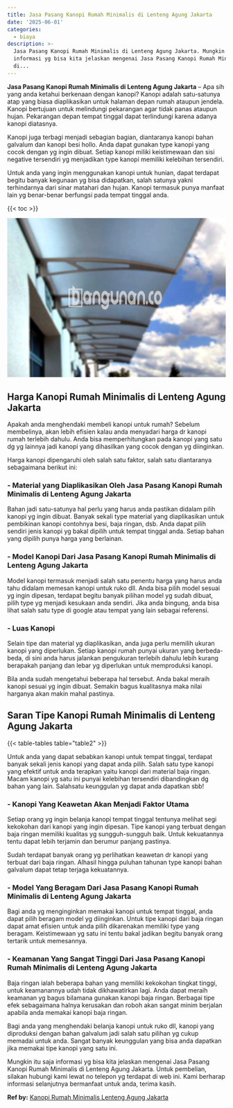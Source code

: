 ```yaml
---
title: Jasa Pasang Kanopi Rumah Minimalis di Lenteng Agung Jakarta
date: '2025-06-01'
categories:
  - biaya
description: >-
  Jasa Pasang Kanopi Rumah Minimalis di Lenteng Agung Jakarta. Mungkin itu saja
  informasi yg bisa kita jelaskan mengenai Jasa Pasang Kanopi Rumah Minimalis
  di...
---
```


**Jasa Pasang Kanopi Rumah Minimalis di Lenteng Agung Jakarta** – Apa sih yang anda ketahui berkenaan dengan kanopi? Kanopi adalah satu-satunya atap yang biasa diaplikasikan untuk halaman depan rumah ataupun jendela. Kanopi bertujuan untuk melindungi pekarangan agar tidak panas ataupun hujan. Pekarangan depan tempat tinggal dapat terlindungi karena adanya kanopi diatasnya.

Kanopi juga terbagi menjadi sebagian bagian, diantaranya kanopi bahan galvalum dan kanopi besi hollo. Anda dapat gunakan type kanopi yang cocok dengan yg ingin dibuat. Setiap kanopi miliki keistimewaan dan sisi negative tersendiri yg menjadikan type kanopi memiliki kelebihan tersendiri.

Untuk anda yang ingin menggunakan kanopi untuk hunian, dapat terdapat begitu banyak kegunaan yg bisa didapatkan, salah satunya yakni terhindarnya dari sinar matahari dan hujan. Kanopi termasuk punya manfaat lain yg benar-benar berfungsi pada tempat tinggal anda.

{{< toc >}}

![Jasa Pasang Kanopi Rumah Minimalis di Lenteng Agung Jakarta](/images/harga-kanopi-minimalis-21.png)

## Harga Kanopi Rumah Minimalis di Lenteng Agung Jakarta

Apakah anda menghendaki membeli kanopi untuk rumah? Sebelum membelinya, akan lebih efisien kalau anda menyadari harga dr kanopi rumah terlebih dahulu. Anda bisa memperhitungkan pada kanopi yang satu dg yg lainnya jadi kanopi yang dihasilkan yang cocok dengan yg diinginkan.

Harga kanopi dipengaruhi oleh salah satu faktor, salah satu diantaranya sebagaimana berikut ini:

### \- Material yang Diaplikasikan Oleh Jasa Pasang Kanopi Rumah Minimalis di Lenteng Agung Jakarta

Bahan jadi satu-satunya hal perlu yang harus anda pastikan didalam pilih kanopi yg ingin dibuat. Banyak sekali type material yang diaplikasikan untuk pembikinan kanopi contohnya besi, baja ringan, dsb. Anda dapat pilih sendiri jenis kanopi yg bakal dipilih untuk tempat tinggal anda. Setiap bahan yang dipilih punya harga yang berlainan.

### \- Model Kanopi Dari Jasa Pasang Kanopi Rumah Minimalis di Lenteng Agung Jakarta

Model kanopi termasuk menjadi salah satu penentu harga yang harus anda tahu didalam memesan kanopi untuk ruko dll. Anda bisa pilih model sesuai yg ingin dipesan, terdapat begitu banyak pilihan model yg sudah dibuat, pilih type yg menjadi kesukaan anda sendiri. Jika anda bingung, anda bisa lihat salah satu type di google atau tempat yang lain sebagai referensi.

### \- Luas Kanopi

Selain tipe dan material yg diaplikasikan, anda juga perlu memilih ukuran kanopi yang diperlukan. Setiap kanopi rumah punyai ukuran yang berbeda-beda, di sini anda harus jalankan pengukuran terlebih dahulu lebih kurang berapakah panjang dan lebar yg diperlukan untuk memproduksi kanopi.

Bila anda sudah mengetahui beberapa hal tersebut. Anda bakal meraih kanopi sesuai yg ingin dibuat. Semakin bagus kualitasnya maka nilai harganya akan makin mahal pastinya.

## Saran Tipe Kanopi Rumah Minimalis di Lenteng Agung Jakarta

{{< table-tables table="table2" >}}

Untuk anda yang dapat sebabkan kanopi untuk tempat tinggal, terdapat banyak sekali jenis kanopi yang dapat anda pilih. Salah satu type kanopi yang efektif untuk anda terapkan yaitu kanopi dari material baja ringan. Macam kanopi yg satu ini punyai kelebihan tersendiri dibandingkan dg bahan yang lain. Salahsatu keunggulan yg dapat anda dapatkan sbb!

### \- Kanopi Yang Keawetan Akan Menjadi Faktor Utama

Setiap orang yg ingin belanja kanopi tempat tinggal tentunya melihat segi kekokohan dari kanopi yang ingin dipesan. Tipe kanopi yang terbuat dengan baja ringan memiliki kualitas yg sungguh-sungguh baik. Untuk kekuatannya tentu dapat lebih terjamin dan berumur panjang pastinya.

Sudah terdapat banyak orang yg perlihatkan keawetan dr kanopi yang terbuat dari baja ringan. Alhasil hingga puluhan tahunan type kanopi bahan galvalum dapat tetap terjaga kekuatannya.

### \- Model Yang Beragam Dari Jasa Pasang Kanopi Rumah Minimalis di Lenteng Agung Jakarta

Bagi anda yg menginginkan memakai kanopi untuk tempat tinggal, anda dapat pilih beragam model yg diinginkan. Untuk tipe kanopi dari baja ringan dapat amat efisien untuk anda pilih dikarenakan memiliki type yang beragam. Keistimewaan yg satu ini tentu bakal jadikan begitu banyak orang tertarik untuk memesannya.

### \- Keamanan Yang Sangat Tinggi Dari Jasa Pasang Kanopi Rumah Minimalis di Lenteng Agung Jakarta

Baja ringan ialah beberapa bahan yang memiliki kekokohan tingkat tinggi, untuk keamanannya udah tidak dikhawatirkan lagi. Anda dapat meraih keamanan yg bagus bilamana gunakan kanopi baja ringan. Berbagai tipe efek sebagaimana halnya kerusakan dan roboh akan sangat minim berjalan apabila anda memakai kanopi baja ringan.

Bagi anda yang menghendaki belanja kanopi untuk ruko dll, kanopi yang diproduksi dengan bahan galvalum jadi salah satu pilihan yg cukup memadai untuk anda. Sangat banyak keunggulan yang bisa anda dapatkan jika memakai tipe kanopi yang satu ini.

Mungkin itu saja informasi yg bisa kita jelaskan mengenai Jasa Pasang Kanopi Rumah Minimalis di Lenteng Agung Jakarta. Untuk pembelian, silakan hubungi kami lewat no telepon yg terdapat di web ini. Kami berharap informasi selanjutnya bermanfaat untuk anda, terima kasih.

**Ref by:**  [Kanopi Rumah Minimalis Lenteng Agung Jakarta](https://id.wikipedia.org/wiki/Kanopi)
